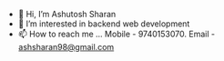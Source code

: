 - 👋 Hi, I’m Ashutosh Sharan
- 👀 I’m interested in backend web development
- 📫 How to reach me ... Mobile - 9740153070. Email - ashsharan98@gmail.com

<!---
ashsharan98/ashsharan98 is a ✨ special ✨ repository because its `README.md` (this file) appears on your GitHub profile.
You can click the Preview link to take a look at your changes.
--->
